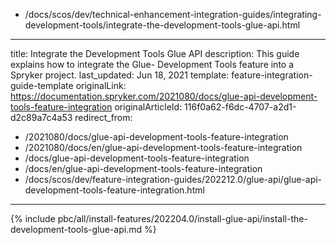   - /docs/scos/dev/technical-enhancement-integration-guides/integrating-development-tools/integrate-the-development-tools-glue-api.html
---
title: Integrate the Development Tools Glue API
description: This guide explains how to integrate the Glue- Development Tools feature into a Spryker project.
last_updated: Jun 18, 2021
template: feature-integration-guide-template
originalLink: https://documentation.spryker.com/2021080/docs/glue-api-development-tools-feature-integration
originalArticleId: 116f0a62-f6dc-4707-a2d1-d2c89a7c4a53
redirect_from:
  - /2021080/docs/glue-api-development-tools-feature-integration
  - /2021080/docs/en/glue-api-development-tools-feature-integration
  - /docs/glue-api-development-tools-feature-integration
  - /docs/en/glue-api-development-tools-feature-integration
  - /docs/scos/dev/feature-integration-guides/202212.0/glue-api/glue-api-development-tools-feature-integration.html
---

{% include pbc/all/install-features/202204.0/install-glue-api/install-the-development-tools-glue-api.md %} <!-- To edit, see /_includes/pbc/all/install-features/202204.0/install-glue-api/install-the-development-tools-glue-api.md -->
